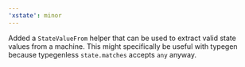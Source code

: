 ```yaml
---
'xstate': minor
---
```


Added a `StateValueFrom` helper that can be used to extract valid state values from a machine. This might specifically be useful with typegen because typegenless `state.matches` accepts `any` anyway.
